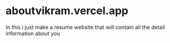 # aboutvikram.vercel.app
In this i just make a resume website that will contain all the detail information about you
